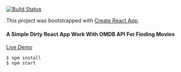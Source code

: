 [![Build Status](https://travis-ci.org/n1arash/omdb-react.svg?branch=master)](https://travis-ci.org/n1arash/omdb-react)

This project was bootstrapped with [Create React App](https://github.com/facebookincubator/create-react-app).

#### A Simple Dirty React App Work With OMDB API For Finding Movies

[Live Demo](https://n1arash.github.io/omdb)

```
$ npm install
$ npm start

```
